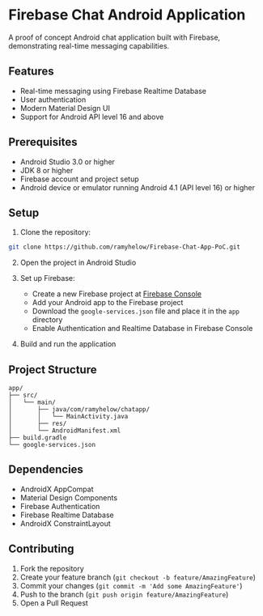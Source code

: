 # Firebase Chat Android Application

A proof of concept Android chat application built with Firebase, demonstrating real-time messaging capabilities.

## Features

- Real-time messaging using Firebase Realtime Database
- User authentication
- Modern Material Design UI
- Support for Android API level 16 and above

## Prerequisites

- Android Studio 3.0 or higher
- JDK 8 or higher
- Firebase account and project setup
- Android device or emulator running Android 4.1 (API level 16) or higher

## Setup

1. Clone the repository:
```bash
git clone https://github.com/ramyhelow/Firebase-Chat-App-PoC.git
```

2. Open the project in Android Studio

3. Set up Firebase:
   - Create a new Firebase project at [Firebase Console](https://console.firebase.google.com)
   - Add your Android app to the Firebase project
   - Download the `google-services.json` file and place it in the `app` directory
   - Enable Authentication and Realtime Database in Firebase Console

4. Build and run the application

## Project Structure

```
app/
├── src/
│   └── main/
│       ├── java/com/ramyhelow/chatapp/
│       │   └── MainActivity.java
│       ├── res/
│       └── AndroidManifest.xml
├── build.gradle
└── google-services.json
```

## Dependencies

- AndroidX AppCompat
- Material Design Components
- Firebase Authentication
- Firebase Realtime Database
- AndroidX ConstraintLayout

## Contributing

1. Fork the repository
2. Create your feature branch (`git checkout -b feature/AmazingFeature`)
3. Commit your changes (`git commit -m 'Add some AmazingFeature'`)
4. Push to the branch (`git push origin feature/AmazingFeature`)
5. Open a Pull Request